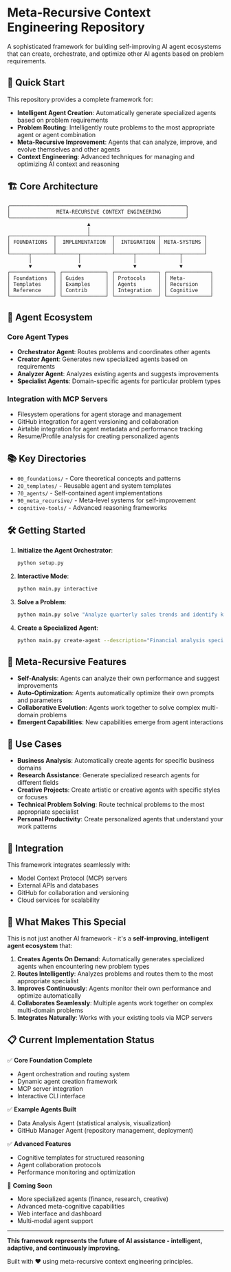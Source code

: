 # Meta-Recursive Context Engineering Repository

A sophisticated framework for building self-improving AI agent ecosystems that can create, orchestrate, and optimize other AI agents based on problem requirements.

## 🚀 Quick Start

This repository provides a complete framework for:
- **Intelligent Agent Creation**: Automatically generate specialized agents based on problem requirements
- **Problem Routing**: Intelligently route problems to the most appropriate agent or agent combination
- **Meta-Recursive Improvement**: Agents that can analyze, improve, and evolve themselves and other agents
- **Context Engineering**: Advanced techniques for managing and optimizing AI context and reasoning

## 🏗️ Core Architecture

```
╭─────────────────────────────────────────────────────────╮
│               META-RECURSIVE CONTEXT ENGINEERING        │
╰─────────────────────────────────────────────────────────╯
                          ▲
                          │
┌──────────────┬──────────┴───────┬──────────────┬──────────────┐
│ FOUNDATIONS  │  IMPLEMENTATION  │  INTEGRATION │ META-SYSTEMS │
│              │                  │              │              │
└──────┬───────┴───────┬──────────┴──────┬───────┴──────┬───────┘
       │               │                 │              │
       ▼               ▼                 ▼              ▼
┌──────────────┐ ┌──────────────┐ ┌──────────────┐ ┌──────────────┐
│ Foundations  │ │ Guides       │ │ Protocols    │ │ Meta-        │
│ Templates    │ │ Examples     │ │ Agents       │ │ Recursion    │
│ Reference    │ │ Contrib      │ │ Integration  │ │ Cognitive    │
└──────────────┘ └──────────────┘ └──────────────┘ └──────────────┘
```

## 🤖 Agent Ecosystem

### Core Agent Types
- **Orchestrator Agent**: Routes problems and coordinates other agents
- **Creator Agent**: Generates new specialized agents based on requirements
- **Analyzer Agent**: Analyzes existing agents and suggests improvements
- **Specialist Agents**: Domain-specific agents for particular problem types

### Integration with MCP Servers
- Filesystem operations for agent storage and management
- GitHub integration for agent versioning and collaboration
- Airtable integration for agent metadata and performance tracking
- Resume/Profile analysis for creating personalized agents

## 📚 Key Directories

- `00_foundations/` - Core theoretical concepts and patterns
- `20_templates/` - Reusable agent and system templates
- `70_agents/` - Self-contained agent implementations
- `90_meta_recursive/` - Meta-level systems for self-improvement
- `cognitive-tools/` - Advanced reasoning frameworks

## 🛠️ Getting Started

1. **Initialize the Agent Orchestrator**:
   ```bash
   python setup.py
   ```

2. **Interactive Mode**:
   ```bash
   python main.py interactive
   ```

3. **Solve a Problem**:
   ```bash
   python main.py solve "Analyze quarterly sales trends and identify key insights"
   ```

4. **Create a Specialized Agent**:
   ```bash
   python main.py create-agent --description="Financial analysis specialist"
   ```

## 🔄 Meta-Recursive Features

- **Self-Analysis**: Agents can analyze their own performance and suggest improvements
- **Auto-Optimization**: Agents automatically optimize their own prompts and parameters
- **Collaborative Evolution**: Agents work together to solve complex multi-domain problems
- **Emergent Capabilities**: New capabilities emerge from agent interactions

## 🎯 Use Cases

- **Business Analysis**: Automatically create agents for specific business domains
- **Research Assistance**: Generate specialized research agents for different fields
- **Creative Projects**: Create artistic or creative agents with specific styles or focuses
- **Technical Problem Solving**: Route technical problems to the most appropriate specialist
- **Personal Productivity**: Create personalized agents that understand your work patterns

## 🔗 Integration

This framework integrates seamlessly with:
- Model Context Protocol (MCP) servers
- External APIs and databases
- GitHub for collaboration and versioning
- Cloud services for scalability

## 🚀 What Makes This Special

This is not just another AI framework - it's a **self-improving, intelligent agent ecosystem** that:

1. **Creates Agents On Demand**: Automatically generates specialized agents when encountering new problem types
2. **Routes Intelligently**: Analyzes problems and routes them to the most appropriate specialist
3. **Improves Continuously**: Agents monitor their own performance and optimize automatically
4. **Collaborates Seamlessly**: Multiple agents work together on complex multi-domain problems
5. **Integrates Naturally**: Works with your existing tools via MCP servers

## 📋 Current Implementation Status

✅ **Core Foundation Complete**
- Agent orchestration and routing system
- Dynamic agent creation framework
- MCP server integration
- Interactive CLI interface

✅ **Example Agents Built**
- Data Analysis Agent (statistical analysis, visualization)
- GitHub Manager Agent (repository management, deployment)

✅ **Advanced Features**
- Cognitive templates for structured reasoning
- Agent collaboration protocols
- Performance monitoring and optimization

🚧 **Coming Soon**
- More specialized agents (finance, research, creative)
- Advanced meta-cognitive capabilities
- Web interface and dashboard
- Multi-modal agent support

---

**This framework represents the future of AI assistance - intelligent, adaptive, and continuously improving.** 

Built with ❤️ using meta-recursive context engineering principles.
